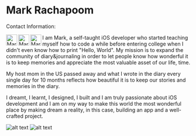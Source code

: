 # Mark Rachapoom
 
Contact Information:

 <a href="https://www.linkedin.com/in/rphanchotong/">
   <img align="left" alt="Mark's Instagram" width="30px" src="https://cdn.jsdelivr.net/npm/simple-icons@v3/icons/linkedin.svg" />
 </a>
 <a href="https://www.instagram.com/markkypanc/">
   <img align="left" alt="Mark's Instagram" width="30px" src="https://cdn.jsdelivr.net/npm/simple-icons@v3/icons/instagram.svg" />
 </a>
 <a href="https://www.facebook.com/Rachapoom Phanchotong">
   <img align="left" alt="Mark's Instagram" width="30px" src="https://cdn.jsdelivr.net/npm/simple-icons@v3/icons/facebook.svg" />
 </a>
 
 I am Mark, a self-taught iOS developer who started teaching myself how to code a while before entering college when I didn't even know how to print "Hello, World". My mission is to expand the community of diary&journaling in order to let people know how wonderful it is to keep memories and appreciate the most valuable asset of our life, time.

My host mom in the US passed away and what I wrote in the diary every single day for 10 months reflects how beautiful it is to keep our stories and memories in the diary.

I dreamt, I learnt, I designed, I built and I am truly passionate about iOS development and I am on my way to make this world the most wonderful place by making dream a reality, in this case, building an app and a well-crafted project.

 ![alt text](https://polywork-production.imgix.net/jcj97s3zhzk4363mx9oceuxm1fyr?ixlib=rails-4.2.0&w=4096&auto=format&dpr=1&q=75)
 ![alt text](https://pbs.twimg.com/media/E_51M0XUUBghc5y?format=jpg&name=4096x4096)

 <br>
 <br />
